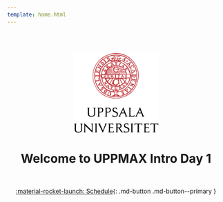 ```yaml
---
template: home.html
---
```


<center>

<br/><br/>

<img src="assets/UU_logo_color.svg" alt="drawing" width="200"/>

<br/>


# Welcome to UPPMAX Intro Day 1


<br/>

[:material-rocket-launch: Schedule](overviews/schedule.md){: .md-button .md-button--primary }

<br/><br/>


</center>
